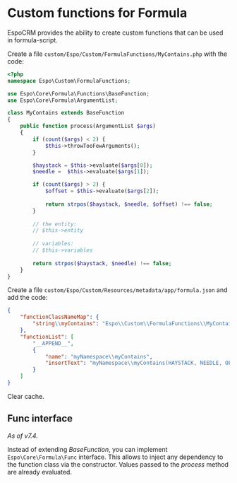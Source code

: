# Custom functions for Formula

EspoCRM provides the ability to create custom functions that can be used in formula-script. 

Create a file `custom/Espo/Custom/FormulaFunctions/MyContains.php` with the code:

```php
<?php
namespace Espo\Custom\FormulaFunctions;

use Espo\Core\Formula\Functions\BaseFunction;
use Espo\Core\Formula\ArgumentList;

class MyContains extends BaseFunction
{
    public function process(ArgumentList $args)
    {
        if (count($args) < 2) {
            $this->throwTooFewArguments();
        }

        $haystack = $this->evaluate($args[0]);
        $needle =  $this->evaluate($args[1]);

        if (count($args) > 2) {
            $offset = $this->evaluate($args[2]);
            
            return strpos($haystack, $needle, $offset) !== false;
        }
        
        // the entity:
        // $this->entity
        
        // variables:
        // $this->variables
        
        return strpos($haystack, $needle) !== false;
    }
}
```

Create a file `custom/Espo/Custom/Resources/metadata/app/formula.json` and add the code:

```json
{
    "functionClassNameMap": {
        "string\\myContains": "Espo\\Custom\\FormulaFunctions\\MyContains"
    },
    "functionList": [
        "__APPEND__",
        {
            "name": "myNamespace\\myContains",
            "insertText": "myNamespace\\myContains(HAYSTACK, NEEDLE, OFFSET)"
        }
    ]
}
```

Clear cache.

## Func interface

*As of v7.4.*

Instead of extending *BaseFunction*, you can implement `Espo\Core\Formula\Func` interface. This allows to inject any dependency to the function class via the constructor. Values passed to the *process* method are already evaluated.
